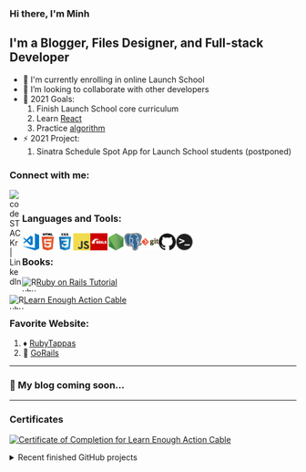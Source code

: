 <!-- ### Hi there, I'm Minh - aka [codeSTACKr][website] 👋

[![Website](https://img.shields.io/website?label=codeSTACKr.com&style=for-the-badge&url=https%3A%2F%2Fcodestackr.com)](https://codestackr.com)
[![Twitter Follow](https://img.shields.io/twitter/follow/codeSTACKr?color=1DA1F2&logo=twitter&style=for-the-badge)](https://twitter.com/intent/follow?original_referer=https%3A%2F%2Fgithub.com%2FcodeSTACKr&screen_name=codeSTACKr) -->
### Hi there, I'm Minh

## I'm a Blogger, Files Designer, and Full-stack Developer

- 🔭 I'm currently enrolling in online Launch School
- 👯 I’m looking to collaborate with other developers
- 🥅 2021 Goals:
  1. Finish Launch School core curriculum
  2. Learn [React](https://fullstackopen.com/en/)
  3. Practice [algorithm](https://www.udemy.com/course/js-algorithms-and-data-structures-masterclass/)
- ⚡ 2021 Project: 
  1. Sinatra Schedule Spot App for Launch School students (postponed)

### Connect with me:

[<img align="left" alt="codeSTACKr | LinkedIn" width="22px" src="https://cdn.jsdelivr.net/npm/simple-icons@v3/icons/linkedin.svg" />][linkedin]

<br />

### Languages and Tools:

<img align="left" alt="Visual Studio Code" width="30px" src="https://raw.githubusercontent.com/github/explore/80688e429a7d4ef2fca1e82350fe8e3517d3494d/topics/visual-studio-code/visual-studio-code.png" />
<img align="left" alt="HTML5" width="30px" src="https://raw.githubusercontent.com/github/explore/80688e429a7d4ef2fca1e82350fe8e3517d3494d/topics/html/html.png" />
<img align="left" alt="CSS3" width="30px" src="https://raw.githubusercontent.com/github/explore/80688e429a7d4ef2fca1e82350fe8e3517d3494d/topics/css/css.png" />
<img align="left" alt="JavaScript" width="30px" src="https://raw.githubusercontent.com/github/explore/80688e429a7d4ef2fca1e82350fe8e3517d3494d/topics/javascript/javascript.png" />
<img align="left" alt="Rails" width="30px" src="https://raw.githubusercontent.com/github/explore/80688e429a7d4ef2fca1e82350fe8e3517d3494d/topics/rails/rails.png" />
<img align="left" alt="Node.js" width="30px" src="https://raw.githubusercontent.com/github/explore/80688e429a7d4ef2fca1e82350fe8e3517d3494d/topics/nodejs/nodejs.png" />
<img align="left" alt="PostgreSQL" width="30px" src="https://raw.githubusercontent.com/github/explore/80688e429a7d4ef2fca1e82350fe8e3517d3494d/topics/postgresql/postgresql.png" />
<img align="left" alt="Git" width="30px" src="https://raw.githubusercontent.com/github/explore/80688e429a7d4ef2fca1e82350fe8e3517d3494d/topics/git/git.png" />
<img align="left" alt="GitHub" width="30px" src="https://raw.githubusercontent.com/github/explore/78df643247d429f6cc873026c0622819ad797942/topics/github/github.png" />
<img align="left" alt="Terminal" width="30px" src="https://raw.githubusercontent.com/github/explore/80688e429a7d4ef2fca1e82350fe8e3517d3494d/topics/terminal/terminal.png" />

<br />

### Books:

[Ruby on Rails Tutorial](https://www.learnenough.com/ruby-on-rails-6th-edition-tutorial)[<img align="left" alt="Ruby on Rails Tutorial" width="25px" height="25px" src="https://softcover.s3.amazonaws.com/636/ruby_on_rails_tutorial_6th_edition/images/cover-web.png" />][tutorialBook1]

[Learn Enough Action Cable](https://www.learnenough.com/course/learn_enough_action_cable/frontmatter)[<img align="left" alt="Ruby on Rails Tutorial" width="25px" height="25px" src="https://softcover.s3.amazonaws.com/636/learn_enough_action_cable/images/cover-web.png" />][tutorialBook2]


### Favorite Website:

1. ♦️ [RubyTappas](https://www.rubytapas.com/)
2. 🔺 [GoRails](https://gorails.com/dashboard) 
---

### 📕 My blog coming soon...

<!-- INSERT BLOG LIST HERE -->
---

[linkedin]: https://www.linkedin.com/in/minh-vu-954223112/
[tutorialBook1]: https://www.learnenough.com/ruby-on-rails-6th-edition-tutorial
[tutorialBook2]: https://www.learnenough.com/course/learn_enough_action_cable/frontmatter

### Certificates
<a href="https://www.learnenough.com/certificates/minhphanhvu"><img src="https://www.learnenough.com/certificates/minhphanhvu/action-cable-tutorial.svg" alt="Certificate of Completion for Learn Enough Action Cable"></a>

<details>
  <summary>Recent finished GitHub projects</summary>
  
1. 🎉 [Action Cable](https://railschatroom.herokuapp.com/). [GitHub](https://github.com/minhphanhvu/action_cable_chat_app)
2. 👑 Twitter-like Toy App. [GitHub](https://github.com/minhphanhvu/sample_app)
3. 📑 [Simple phonebook written in Node and React](https://finnsphonebook.herokuapp.com/). [GitHub](https://github.com/minhphanhvu/full_stack_open/tree/main/part3/phonebook)
</details>
